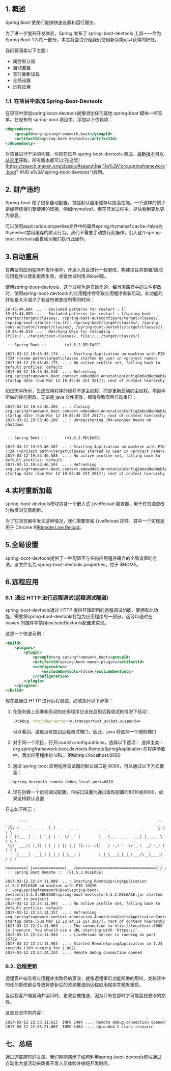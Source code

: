 ## 1. 概述

Spring Boot 使我们能够快速设置和运行服务。

为了进一步提升开发体验，Spring 发布了 spring-boot-devtools 工具——作为 Spring Boot-1.3 的一部分。本文将尝试介绍我们使用新功能可以获得的好处。

我们将涵盖以下主题：

-   属性默认值
-   自动重启
-   实时重新加载
-   全局设置
-   远程应用

### 1.1. 在项目中添加 Spring-Boot-Devtools

在项目中添加spring-boot-devtools就像添加任何其他 spring-boot 模块一样简单。在现有的 spring-boot 项目中，添加以下依赖项：

```xml
<dependency>
    <groupId>org.springframework.boot</groupId>
    <artifactId>spring-boot-devtools</artifactId>
</dependency>
```

对项目进行干净的构建，你现在已与 spring-boot-devtools 集成。[最新版本可以从这里](https://search.maven.org/classic/#artifactdetails|org.springframework.boot|spring-boot-devtools|1.5.2.RELEASE|jar)获取，所有版本都可以[在这里](https://search.maven.org/classic/#search|ga|1|g%3A"org.springframework.boot" AND a%3A"spring-boot-devtools")找到。

## 2. 财产违约

Spring-boot 做了很多自动配置，包括默认启用缓存以提高性能。一个这样的例子是缓存模板引擎使用的模板，例如thymeleaf。但在开发过程中，尽快看到变化更为重要。

可以使用application.properties文件中的属性spring.thymeleaf.cache=false为thymeleaf禁用缓存的默认行为。我们不需要手动执行此操作，引入这个spring-boot-devtools会自动为我们执行此操作。

## 3.自动重启

在典型的应用程序开发环境中，开发人员会进行一些更改、构建项目并部署/启动应用程序以使新更改生效，或者尝试利用JRebel等。

使用spring-boot-devtools，这个过程也是自动化的。每当类路径中的文件更改时，使用spring-boot-devtools 的应用程序将导致应用程序重新启动。此功能的好处是大大减少了验证所做更改所需的时间：

```plaintext
19:45:44.804 ... - Included patterns for restart : []
19:45:44.809 ... - Excluded patterns for restart : [/spring-boot-starter/target/classes/, /spring-boot-autoconfigure/target/classes/, /spring-boot-starter-[\w-]+/, /spring-boot/target/classes/, /spring-boot-actuator/target/classes/, /spring-boot-devtools/target/classes/]
19:45:44.810 ... - Matching URLs for reloading : [file:/.../target/test-classes/, file:/.../target/classes/]

 :: Spring Boot ::        (v1.5.2.RELEASE)

2017-03-12 19:45:45.174  ...: Starting Application on machine with PID 7724 (<some path>\target\classes started by user in <project name>)
2017-03-12 19:45:45.175  ...: No active profile set, falling back to default profiles: default
2017-03-12 19:45:45.510  ...: Refreshing org.springframework.boot.context.embedded.AnnotationConfigEmbeddedWebApplicationContext@385c3ca3: startup date [Sun Mar 12 19:45:45 IST 2017]; root of context hierarchy
```

如日志中所示，生成应用程序的线程不是主线程，而是重新启动的主线程。项目中所做的任何更改，无论是 java 文件更改，都将导致项目自动重启：

```plaintext
2017-03-12 19:53:46.204  ...: Closing org.springframework.boot.context.embedded.AnnotationConfigEmbeddedWebApplicationContext@385c3ca3: startup date [Sun Mar 12 19:45:45 IST 2017]; root of context hierarchy
2017-03-12 19:53:46.208  ...: Unregistering JMX-exposed beans on shutdown


 :: Spring Boot ::        (v1.5.2.RELEASE)

2017-03-12 19:53:46.587  ...: Starting Application on machine with PID 7724 (<project path>\target\classes started by user in <project name>)
2017-03-12 19:53:46.588  ...: No active profile set, falling back to default profiles: default
2017-03-12 19:53:46.591  ...: Refreshing org.springframework.boot.context.embedded.AnnotationConfigEmbeddedWebApplicationContext@acaf4a1: startup date [Sun Mar 12 19:53:46 IST 2017]; root of context hierarchy
```

## 4.实时重新加载

spring-boot-devtools模块包含一个嵌入式 LiveReload 服务器，用于在资源更改时触发浏览器刷新。

为了在浏览器中发生这种情况，我们需要安装 LiveReload 插件，其中一个实现是用于 Chrome 的[Remote Live Reload](https://chrome.google.com/webstore/detail/remotelivereload/jlppknnillhjgiengoigajegdpieppei?hl=en-GB)。

## 5.全局设置

spring-boot-devtools提供了一种配置不与任何应用程序耦合的全局设置的方法。该文件名为.spring-boot-devtools.properties，位于 $HOME。

## 6.远程应用

### 6.1. 通过 HTTP 进行远程调试(远程调试隧道)

spring-boot-devtools通过 HTTP 提供开箱即用的远程调试功能，要拥有此功能，需要将spring-boot-devtools打包为应用程序的一部分。这可以通过在 maven 的插件中禁用excludeDevtools配置来实现。

这是一个快速示例：

```xml
<build>
    <plugins>
        <plugin>
            <groupId>org.springframework.boot</groupId>
            <artifactId>spring-boot-maven-plugin</artifactId>
            <configuration>
                <excludeDevtools>false</excludeDevtools>
            </configuration>
        </plugin>
    </plugins>
</build>
```

现在要通过 HTTP 进行远程调试，必须执行以下步骤：

1.  在服务器上部署和启动的应用程序应该在启用远程调试的情况下启动：

    ```bash
    -Xdebug -Xrunjdwp:server=y,transport=dt_socket,suspend=n
    ```

    可以看到，这里没有提到远程调试端口。因此，java 将选择一个随机端口

2.  对于同一个项目，打开Launch configurations，选择以下选项：
    选择主类：org.springframework.boot.devtools.RemoteSpringApplication
    在程序参数中，添加应用程序的 URL，例如http://localhost:8080

3.  通过 spring-boot 应用程序调试器的默认端口是 8000，可以通过以下方式覆盖：

    ```plaintext
    spring.devtools.remote.debug.local-port=8010
    ```

4.  现在创建一个远程调试配置，将端口设置为通过属性配置的8010或8000，如果坚持默认设置

日志如下所示：

```plaintext
  .   ____          _                                              __ _ _
 /\\ / ___'_ __ _ _(_)_ __  __ _          ___               _      \ \ \ \
( ( )\___ | '_ | '_| | '_ \/ _` |        | _ \___ _ __  ___| |_ ___ \ \ \ \
 \\/  ___)| |_)| | | | | || (_| []::::::[]   / -_) '  \/ _ \  _/ -_) ) ) ) )
  '  |____| .__|_| |_|_| |_\__, |        |_|_\___|_|_|_\___/\__\___|/ / / /
 =========|_|==============|___/===================================/_/_/_/
 :: Spring Boot Remote ::  (v1.5.2.RELEASE)

2017-03-12 22:24:11.089  ...: Starting RemoteSpringApplication v1.5.2.RELEASE on machine with PID 10476 (..\org\springframework\boot\spring-boot-devtools\1.5.2.RELEASE\spring-boot-devtools-1.5.2.RELEASE.jar started by user in project)
2017-03-12 22:24:11.097  ...: No active profile set, falling back to default profiles: default
2017-03-12 22:24:11.357  ...: Refreshing org.springframework.context.annotation.AnnotationConfigApplicationContext@11e21d0e: startup date [Sun Mar 12 22:24:11 IST 2017]; root of context hierarchy
2017-03-12 22:24:11.869  ...: The connection to http://localhost:8080 is insecure. You should use a URL starting with 'https://'.
2017-03-12 22:24:11.949  ...: LiveReload server is running on port 35729
2017-03-12 22:24:11.983  ...: Started RemoteSpringApplication in 1.24 seconds (JVM running for 1.802)
2017-03-12 22:24:34.324  ...: Remote debug connection opened
```

### 6.2. 远程更新

远程客户端监视应用程序类路径的更改，就像远程重启功能所做的那样。类路径中的任何更改都会导致将更新后的资源推送到远程应用程序并触发重启。

当远程客户端启动并运行时，更改会被推送，因为只有在那时才可能监视更改的文件。

这是日志中的内容：

```plaintext
2017-03-12 22:33:11.613  INFO 1484 ...: Remote debug connection opened
2017-03-12 22:33:21.869  INFO 1484 ...: Uploaded 1 class resource
```

## 七、总结

通过这篇简短的文章，我们刚刚演示了如何利用spring-boot-devtools模块通过自动化大量活动来改善开发人员体验并缩短开发时间。